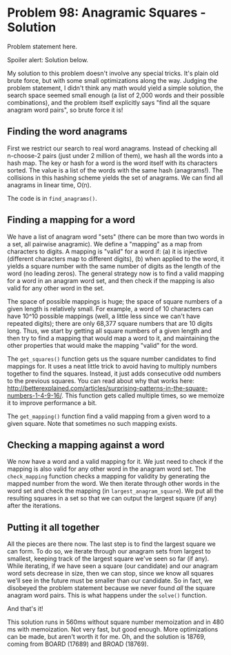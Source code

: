 # Problem 98: Anagramic Squares - Solution

Problem statement here.

Spoiler alert: Solution below.

My solution to this problem doesn't involve any special tricks. It's plain old brute force, but with some small optimizations along the way. Judging the problem statement, I didn't think any math would yield a simple solution, the search space seemed small enough (a list of 2,000 words and their possible combinations), and the problem itself explicitly says "find all the square anagram word pairs", so brute force it is!

## Finding the word anagrams

First we restrict our search to real word anagrams. Instead of checking all n-choose-2 pairs (just under 2 million of them), we hash all the words into a hash map. The key or hash for a word is the word itself with its characters sorted. The value is a list of the words with the same hash (anagrams!). The collisions in this hashing scheme yields the set of anagrams. We can find all anagrams in linear time, O(n).

The code is in `find_anagrams()`.

## Finding a mapping for a word

We have a list of anagram word "sets" (there can be more than two words in a set, all pairwise anagramic). We define a "mapping" as a map from characters to digits. A mapping is "valid" for a word if: (a) it is injective (different characters map to different digits), (b) when applied to the word, it yields a square number with the same number of digits as the length of the word (no leading zeros). The general strategy now is to find a valid mapping for a word in an anagram word set, and then check if the mapping is also valid for any other word in the set.

The space of possible mappings is huge; the space of square numbers of a given length is relatively small. For example, a word of 10 characters can have 10^10 possible mappings (well, a little less since we can't have repeated digits); there are only 68,377 square numbers that are 10 digits long. Thus, we start by getting all square numbers of a given length and then try to find a mapping that would map a word to it, and maintaining the other properties that would make the mapping "valid" for the word.

The `get_squares()` function gets us the square number candidates to find mappings for. It uses a neat little trick to avoid having to multiply numbers together to find the squares. Instead, it just adds consecutive odd numbers to the previous squares. You can read about why that works here: http://betterexplained.com/articles/surprising-patterns-in-the-square-numbers-1-4-9-16/. This function gets called multiple times, so we memoize it to improve performance a bit.

The `get_mapping()` function find a valid mapping from a given word to a given square. Note that sometimes no such mapping exists.

## Checking a mapping against a word

We now have a word and a valid mapping for it. We just need to check if the mapping is also valid for any other word in the anagram word set. The `check_mapping` function checks a mapping for validity by generating the mapped number from the word. We then iterate through other words in the word set and check the mapping (in `largest_anagram_square`). We put all the resulting squares in a set so that we can output the largest square (if any) after the iterations.

## Putting it all together

All the pieces are there now. The last step is to find the largest square we can form. To do so, we iterate through our anagram sets from largest to smallest, keeping track of the largest square we've seen so far (if any). While iterating, if we have seen a square (our candidate) and our anagram word sets decrease in size, then we can stop, since we know all squares we'll see in the future must be smaller than our candidate. So in fact, we disobeyed the problem statement because we never found _all_ the square anagram word pairs. This is what happens under the `solve()` function.

And that's it!

This solution runs in 560ms without square number memoization and in 480 ms with memoization. Not very fast, but good enough. More optimizations can be made, but aren't worth it for me. Oh, and the solution is 18769, coming from BOARD (17689) and BROAD (18769).

